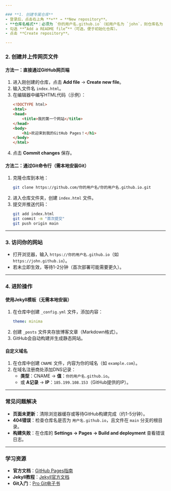 ```yaml
---

### **1. 创建专属仓库**
- 登录后，点击右上角 **+** → **New repository**。
- **仓库名格式**：必须为 `你的用户名.github.io`（如用户名为 `john`，则仓库名为 `john.github.io`）。
- 勾选 **“Add a README file”**（可选，便于初始化仓库）。
- 点击 **Create repository**。

---
```


### **2. 创建并上传网页文件**
#### **方法一：直接通过GitHub网页端**
1. 进入刚创建的仓库，点击 **Add file** → **Create new file**。
2. 输入文件名 `index.html`。
3. 在编辑器中编写HTML代码（示例）：
   ```html
   <!DOCTYPE html>
   <html>
   <head>
       <title>我的第一个网站</title>
   </head>
   <body>
       <h1>欢迎来到我的GitHub Pages！</h1>
   </body>
   </html>
   ```
4. 点击 **Commit changes** 保存。

#### **方法二：通过Git命令行（需本地安装Git）**
1. 克隆仓库到本地：
   ```bash
   git clone https://github.com/你的用户名/你的用户名.github.io.git
   ```
2. 进入仓库文件夹，创建 `index.html` 文件。
3. 提交并推送代码：
   ```bash
   git add index.html
   git commit -m "首次提交"
   git push origin main
   ```

---

### **3. 访问你的网站**
- 打开浏览器，输入 `https://你的用户名.github.io`（如 `https://john.github.io`）。
- 若未立即生效，等待1-2分钟（首次部署可能需要更久）。

---

### **4. 进阶操作**
#### **使用Jekyll模板（无需本地安装）**
1. 在仓库中创建 `_config.yml` 文件，添加内容：
   ```yaml
   theme: minima
   ```
2. 创建 `_posts` 文件夹存放博客文章（Markdown格式）。
3. GitHub会自动构建并生成静态网站。

#### **自定义域名**
1. 在仓库中创建 `CNAME` 文件，内容为你的域名（如 `example.com`）。
2. 在域名注册商处添加DNS记录：
   - **类型**：CNAME → **值**：`你的用户名.github.io`。
   - 或 **A记录** → **IP**：`185.199.108.153`（GitHub提供的IP）。

---

### **常见问题解决**
- **页面未更新**：清除浏览器缓存或等待GitHub构建完成（约1-5分钟）。
- **404错误**：检查仓库名是否为 `用户名.github.io`，且文件在 `main` 分支的根目录。
- **构建失败**：在仓库的 **Settings → Pages → Build and deployment** 查看错误日志。

---

### **学习资源**
- **官方文档**：[GitHub Pages指南](https://pages.github.com/)
- **Jekyll教程**：[Jekyll官方文档](https://jekyllrb.com/)
- **Git入门**：[Pro Git电子书](https://git-scm.com/book/zh/v2)

